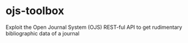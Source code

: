 # ojs-toolbox
Exploit the Open Journal System (OJS) REST-ful API to get rudimentary bibliographic data of a journal

